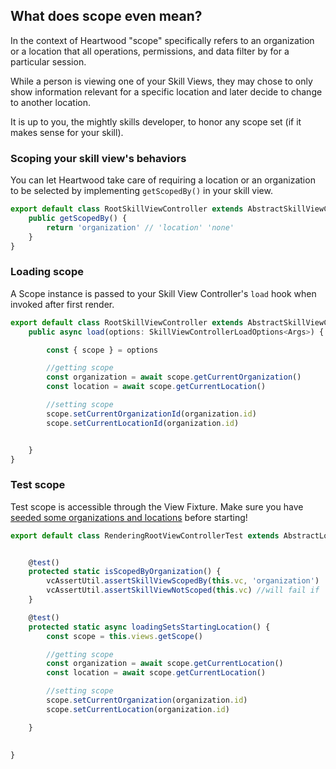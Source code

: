 ## What does scope even mean?

In the context of Heartwood "scope" specifically refers to an organization or a location that all operations, permissions, and data filter by for a particular session.

While a person is viewing one of your Skill Views, they may chose to only show information relevant for a specific location and later decide to change to another location.

It is up to you, the mightly skills developer, to honor any scope set (if it makes sense for your skill).

### Scoping your skill view's behaviors
You can let Heartwood take care of requiring a location or an organization to be selected by implementing `getScopedBy()` in your skill view.

```ts
export default class RootSkillViewController extends AbstractSkillViewController<Args> {
    public getScopedBy() {
        return 'organization' // 'location' 'none'
    }
}

```

### Loading scope
A Scope instance is passed to your Skill View Controller's `load` hook when invoked after first render.

```ts
export default class RootSkillViewController extends AbstractSkillViewController<Args> {
    public async load(options: SkillViewControllerLoadOptions<Args>) {

        const { scope } = options

        //getting scope
		const organization = await scope.getCurrentOrganization()
		const location = await scope.getCurrentLocation()

        //setting scope
        scope.setCurrentOrganizationId(organization.id)
        scope.setCurrentLocationId(organization.id)


    }
}

```

### Test scope
Test scope is accessible through the View Fixture. Make sure you have [seeded some organizations and locations](tests/index?id=seeding-data) before starting!

```ts
export default class RenderingRootViewControllerTest extends AbstractLocationsViewsTest {


    @test()
    protected static isScopedByOrganization() {
        vcAssertUtil.assertSkillViewScopedBy(this.vc, 'organization')
        vcAssertUtil.assertSkillViewNotScoped(this.vc) //will fail if 
    }

    @test()
	protected static async loadingSetsStartingLocation() {
        const scope = this.views.getScope()

        //getting scope
		const organization = await scope.getCurrentLocation()
		const location = await scope.getCurrentLocation()

        //setting scope
        scope.setCurrentOrganization(organization.id)
        scope.setCurrentLocation(organization.id)

	}

    
}
```